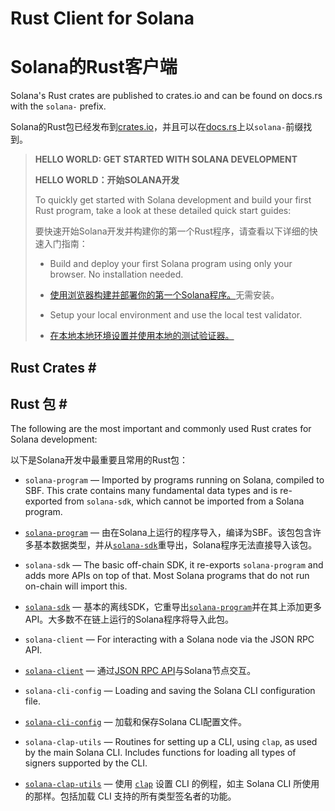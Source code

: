# Rust Client for Solana
# Solana的Rust客户端

Solana's Rust crates are published to crates.io and can be found on docs.rs with the `solana-` prefix.

Solana的Rust包已经发布到[crates.io](https://crates.io/search?q=solana-)，并且可以在[docs.rs](https://solana.com/docs/clients/rust#rust-crates)上以`solana-`前缀找到。


> **HELLO WORLD: GET STARTED WITH SOLANA DEVELOPMENT**
> 
> **HELLO WORLD：开始SOLANA开发**
> 
> To quickly get started with Solana development and build your first Rust program, take a look at these detailed quick start guides:
> 
> 要快速开始Solana开发并构建你的第一个Rust程序，请查看以下详细的快速入门指南：
> 
> * Build and deploy your first Solana program using only your browser. No installation needed.
> *   [使用浏览器构建并部署你的第一个Solana程序。](https://solana.com/developers/guides/getstarted/hello-world-in-your-browser)无需安装。
> 
> *   Setup your local environment and use the local test validator.
> *   [在本地本地环境设置并使用本地的测试验证器。](https://solana.com/developers/guides/getstarted/setup-local-development)

## Rust Crates \#

## Rust 包 \#

The following are the most important and commonly used Rust crates for Solana development:

以下是Solana开发中最重要且常用的Rust包：

*   `solana-program` — Imported by programs running on Solana, compiled to SBF. This crate contains many fundamental data types and is re-exported from `solana-sdk`, which cannot be imported from a Solana program.
*   [`solana-program`](https://docs.rs/solana-program/latest/solana_program/) — 由在Solana上运行的程序导入，编译为SBF。该包包含许多基本数据类型，并从[`solana-sdk`](https://docs.rs/solana-sdk/latest/solana_sdk/)重导出，Solana程序无法直接导入该包。

*   `solana-sdk` — The basic off-chain SDK, it re-exports `solana-program` and adds more APIs on top of that. Most Solana programs that do not run on-chain will import this.
*   [`solana-sdk`](https://docs.rs/solana-sdk/latest/solana_sdk/) — 基本的离线SDK，它重导出[`solana-program`](https://docs.rs/solana-program/latest/solana_program/)并在其上添加更多API。大多数不在链上运行的Solana程序将导入此包。

*   `solana-client` — For interacting with a Solana node via the JSON RPC API.
*   [`solana-client`](https://docs.rs/solana-client/latest/solana_client/) — 通过[JSON RPC API](https://solana.com/docs/rpc)与Solana节点交互。

*   `solana-cli-config` — Loading and saving the Solana CLI configuration file.
*   [`solana-cli-config`](https://docs.rs/solana-cli-config/latest/solana_cli_config/) — 加载和保存Solana CLI配置文件。

*   `solana-clap-utils` — Routines for setting up a CLI, using `clap`, as used by the main Solana CLI. Includes functions for loading all types of signers supported by the CLI.
*   [`solana-clap-utils`](https://docs.rs/solana-clap-utils/latest/solana_clap_utils/) — 使用 [`clap`](https://docs.rs/clap/latest/clap/) 设置 CLI 的例程，如主 Solana CLI 所使用的那样。包括加载 CLI 支持的所有类型签名者的功能。
